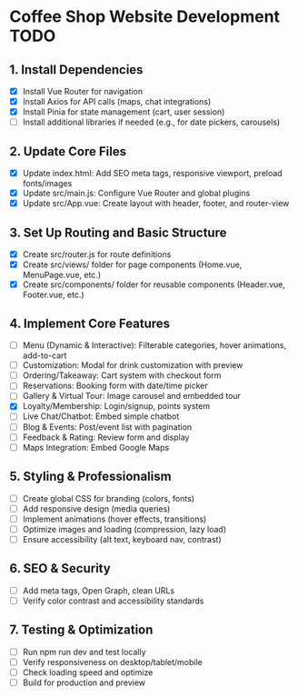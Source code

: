# Coffee Shop Website Development TODO

## 1. Install Dependencies
- [x] Install Vue Router for navigation
- [x] Install Axios for API calls (maps, chat integrations)
- [x] Install Pinia for state management (cart, user session)
- [ ] Install additional libraries if needed (e.g., for date pickers, carousels)

## 2. Update Core Files
- [x] Update index.html: Add SEO meta tags, responsive viewport, preload fonts/images
- [x] Update src/main.js: Configure Vue Router and global plugins
- [x] Update src/App.vue: Create layout with header, footer, and router-view

## 3. Set Up Routing and Basic Structure
- [x] Create src/router.js for route definitions
- [x] Create src/views/ folder for page components (Home.vue, MenuPage.vue, etc.)
- [x] Create src/components/ folder for reusable components (Header.vue, Footer.vue, etc.)

## 4. Implement Core Features
- [ ] Menu (Dynamic & Interactive): Filterable categories, hover animations, add-to-cart
- [ ] Customization: Modal for drink customization with preview
- [ ] Ordering/Takeaway: Cart system with checkout form
- [ ] Reservations: Booking form with date/time picker
- [ ] Gallery & Virtual Tour: Image carousel and embedded tour
- [x] Loyalty/Membership: Login/signup, points system
- [ ] Live Chat/Chatbot: Embed simple chatbot
- [ ] Blog & Events: Post/event list with pagination
- [ ] Feedback & Rating: Review form and display
- [ ] Maps Integration: Embed Google Maps

## 5. Styling & Professionalism
- [ ] Create global CSS for branding (colors, fonts)
- [ ] Add responsive design (media queries)
- [ ] Implement animations (hover effects, transitions)
- [ ] Optimize images and loading (compression, lazy load)
- [ ] Ensure accessibility (alt text, keyboard nav, contrast)

## 6. SEO & Security
- [ ] Add meta tags, Open Graph, clean URLs
- [ ] Verify color contrast and accessibility standards

## 7. Testing & Optimization
- [ ] Run npm run dev and test locally
- [ ] Verify responsiveness on desktop/tablet/mobile
- [ ] Check loading speed and optimize
- [ ] Build for production and preview
